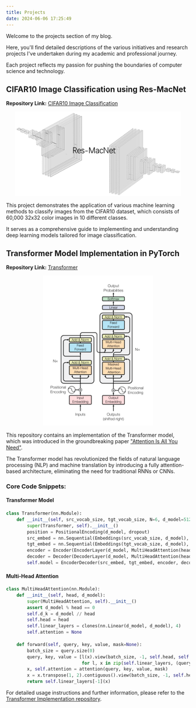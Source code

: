 ```yaml
---
title: Projects
date: 2024-06-06 17:25:49
---
```


Welcome to the projects section of my blog. 

Here, you'll find detailed descriptions of the various initiatives and research projects I've undertaken during my academic and professional journey. 

Each project reflects my passion for pushing the boundaries of computer science and technology.



## CIFAR10 Image Classification using Res-MacNet

**Repository Link:** [CIFAR10 Image Classification](https://github.com/Mac-Huang/CIFAR10-Image-Classification)

<p style="text-align: center;">
  <img src="/images/about/ResMacNet1.png" alt="Res-MacNet Architecture 1" style="max-width: 90%; height: auto;">
</p>

This project demonstrates the application of various machine learning methods to classify images from the CIFAR10 dataset, which consists of 60,000 32x32 color images in 10 different classes. 

It serves as a comprehensive guide to implementing and understanding deep learning models tailored for image classification.

## Transformer Model Implementation in PyTorch

**Repository Link:** [Transformer](https://github.com/Mac-Huang/Transformer)

<p style="text-align: center;">
  <img src="/images/blog/Transformer-arc.png" alt="Transformer Architecture" style="max-width: 60%; height: auto;">
</p>

This repository contains an implementation of the Transformer model, which was introduced in the groundbreaking paper ["Attention Is All You Need"](https://arxiv.org/abs/1706.03762). 

The Transformer model has revolutionized the fields of natural language processing (NLP) and machine translation by introducing a fully attention-based architecture, eliminating the need for traditional RNNs or CNNs.

### Core Code Snippets:

#### Transformer Model
```python
class Transformer(nn.Module):
    def __init__(self, src_vocab_size, tgt_vocab_size, N=6, d_model=512, d_ff=2048, head=8, dropout=0.1):
        super(Transformer, self).__init__()
        position = PositionalEncoding(d_model, dropout)
        src_embed = nn.Sequential(Embeddings(src_vocab_size, d_model), position)
        tgt_embed = nn.Sequential(Embeddings(tgt_vocab_size, d_model), position)
        encoder = Encoder(EncoderLayer(d_model, MultiHeadAttention(head, d_model), FeedForward(d_model, d_ff), dropout), N)
        decoder = Decoder(DecoderLayer(d_model, MultiHeadAttention(head, d_model), MultiHeadAttention(head, d_model), FeedForward(d_model, d_ff), dropout), N)
        self.model = EncoderDecoder(src_embed, tgt_embed, encoder, decoder, Generator(d_model, tgt_vocab_size))
```

#### Multi-Head Attention
```python
class MultiHeadAttention(nn.Module):
    def __init__(self, head, d_model):
        super(MultiHeadAttention, self).__init__()
        assert d_model % head == 0
        self.d_k = d_model // head
        self.head = head
        self.linear_layers = clones(nn.Linear(d_model, d_model), 4)
        self.attention = None

    def forward(self, query, key, value, mask=None):
        batch_size = query.size(0)
        query, key, value = [l(x).view(batch_size, -1, self.head, self.d_k).transpose(1, 2)
                             for l, x in zip(self.linear_layers, (query, key, value))]
        x, self.attention = attention(query, key, value, mask)
        x = x.transpose(1, 2).contiguous().view(batch_size, -1, self.head * self.d_k)
        return self.linear_layers[-1](x)
```

For detailed usage instructions and further information, please refer to the [Transformer Implementation repository](https://github.com/Mac-Huang/Transformer).